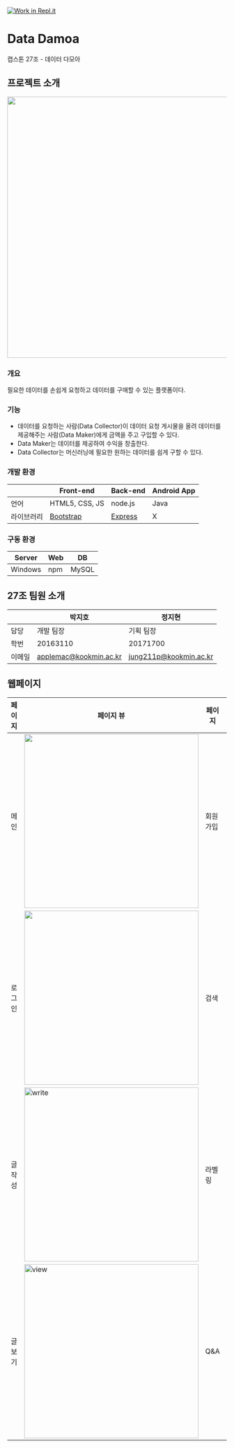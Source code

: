 [![Work in Repl.it](https://classroom.github.com/assets/work-in-replit-14baed9a392b3a25080506f3b7b6d57f295ec2978f6f33ec97e36a161684cbe9.svg)](https://classroom.github.com/online_ide?assignment_repo_id=354289&assignment_repo_type=GroupAssignmentRepo)
<!-- Data Damoa -->
# Data Damoa
캡스톤 27조 - 데이터 다모아
## 프로젝트 소개

<img width="600" src="https://user-images.githubusercontent.com/6459539/113539084-e0829300-9617-11eb-8df6-cff2dc69ff7b.png">


### 개요
필요한 데이터를 손쉽게 요청하고 데이터를 구매할 수 있는 플랫폼이다. 

### 기능
* 데이터를 요청하는 사람(Data Collector)이 데이터 요청 게시물을 올려 데이터를 제공해주는 사람(Data Maker)에게 금액을 주고 구입할 수 있다.
* Data Maker는 데이터를 제공하여 수익을 창출한다.
* Data Collector는 머신러닝에 필요한 원하는 데이터를 쉽게 구할 수 있다.

### 개발 환경
||Front-end|Back-end|Android App|
|-|-----|-----|-----|
|언어|HTML5, CSS, JS|node.js|Java|
|라이브러리|[Bootstrap](https://getbootstrap.com/)|[Express](https://expressjs.com/ko/)|X|

 
### 구동 환경
|Server|Web|DB|
|-|-|-|
|Windows|npm|MySQL|


## 27조 팀원 소개
||박지호|정지현|
|-|-----|-----|
|담당|개발 팀장|기획 팀장|
|학번|20163110|20171700|
|이메일|applemac@kookmin.ac.kr|jung211p@kookmin.ac.kr|

## 웹페이지

| 페이지 | 페이지 뷰 |페이지|페이지 뷰|
|------|-----|----|-----|
|메인|<img width="400" src="https://user-images.githubusercontent.com/6459539/113546819-b8029500-9627-11eb-9db8-7a96fc3c6085.png"> |회원가입|<img width="400" src="https://user-images.githubusercontent.com/6459539/113546904-e1232580-9627-11eb-8621-898d69db0131.png">
|로그인|<img width="400" src="https://user-images.githubusercontent.com/6459539/113546950-f8faa980-9627-11eb-9d4f-0b05fc321177.png">|검색|<img width="400" alt="search" src="https://user-images.githubusercontent.com/6459539/113547031-20517680-9628-11eb-8fab-66e8b1c76114.png">|
|글 작성|<img width="400" alt="write" src="https://user-images.githubusercontent.com/6459539/113547086-35c6a080-9628-11eb-97aa-ac75aa020669.png">|라벨링|<img width="400" alt="labelling" src="https://user-images.githubusercontent.com/6459539/113547116-41b26280-9628-11eb-8230-84924bd3f48f.png">|
|글 보기|<img width="400" alt="view" src="https://user-images.githubusercontent.com/6459539/113547156-542c9c00-9628-11eb-85a9-7c2681baa7bf.png">|Q&A|<img width="400" alt="q a" src="https://user-images.githubusercontent.com/6459539/113547167-57c02300-9628-11eb-9300-9b83bfd13c30.png">|
